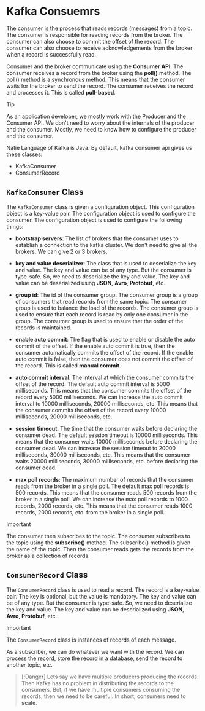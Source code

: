 # Kafka Consuemrs

The consumer is the process that reads records (messages) from a topic. The consumer is responsible for reading records from the broker. The consumer can also choose to commit the offset of the record. The consumer can also choose to receive acknowledgements from the broker when a record is successfully read.

Consumer and the broker communicate using the **Consumer API**. The consumer receives a record from the broker using the **poll()** method. The poll() method is a synchronous method. This means that the consumer waits for the broker to send the record. The consumer receives the record and processes it. This is called **pull-based**.

> [!Tip]
> As an application developer, we mostly work with the Producer and the Consumer API. We don't need to worry about the internals of the producer and the consumer. Mostly, we need to know how to configure the producer and the consumer.

Natie Language of Kafka is Java. By default, kafka consumer api gives us these classes:

- KafkaConsumer
- ConsumerRecord

## `KafkaConsumer` Class

The `KafkaConsumer` class is given a configuration object. This configuration object is a key-value pair. The configuration object is used to configure the consumer. The configuration object is used to configure the following things:

- **bootstrap servers**: The list of brokers that the consumer uses to establish a connection to the kafka cluster. We don't need to give all the brokers. We can give 2 or 3 brokers.

- **key and value deserializer**: The class that is used to deserialize the key and value. The key and value can be of any type. But the consumer is type-safe. So, we need to deserialize the key and value. The key and value can be deserialized using **JSON**, **Avro**, **Protobuf**, etc.

- **group id**: The id of the consumer group. The consumer group is a group of consumers that read records from the same topic. The consumer group is used to balance the load of the records. The consumer group is used to ensure that each record is read by only one consumer in the group. The consumer group is used to ensure that the order of the records is maintained.

- **enable auto commit**: The flag that is used to enable or disable the auto commit of the offset. If the enable auto commit is true, then the consumer automatically commits the offset of the record. If the enable auto commit is false, then the consumer does not commit the offset of the record. This is called **manual commit**.

- **auto commit interval**: The interval at which the consumer commits the offset of the record. The default auto commit interval is 5000 milliseconds. This means that the consumer commits the offset of the record every 5000 milliseconds. We can increase the auto commit interval to 10000 milliseconds, 20000 milliseconds, etc. This means that the consumer commits the offset of the record every 10000 milliseconds, 20000 milliseconds, etc.

- **session timeout**: The time that the consumer waits before declaring the consumer dead. The default session timeout is 10000 milliseconds. This means that the consumer waits 10000 milliseconds before declaring the consumer dead. We can increase the session timeout to 20000 milliseconds, 30000 milliseconds, etc. This means that the consumer waits 20000 milliseconds, 30000 milliseconds, etc. before declaring the consumer dead.

- **max poll records**: The maximum number of records that the consumer reads from the broker in a single poll. The default max poll records is 500 records. This means that the consumer reads 500 records from the broker in a single poll. We can increase the max poll records to 1000 records, 2000 records, etc. This means that the consumer reads 1000 records, 2000 records, etc. from the broker in a single poll.

> [!Important]
> The consumer then subscribes to the topic. The consumer subscribes to the topic using the **subscribe()** method. The subscribe() method is given the name of the topic. Then the consumer reads gets the records from the broker as a collection of records.

## `ConsumerRecord` Class

The `ConsumerRecord` class is used to read a record. The record is a key-value pair. The key is optional, but the value is mandatory. The key and value can be of any type. But the consumer is type-safe. So, we need to deserialize the key and value. The key and value can be deserialized using **JSON**, **Avro**, **Protobuf**, etc.

> [!Important]
> The `ConsumerRecord` class is instances of records of each message.

As a subscriber, we can do whatever we want with the record. We can process the record, store the record in a database, send the record to another topic, etc.

> [!Danger]
> Lets say we have multiple producers producing the records. Then Kafka has no problem in distributing the records to the consumers. But, if we have multiple consumers consuming the records, then we need to be careful. In short, consumers need to **scale**. 


